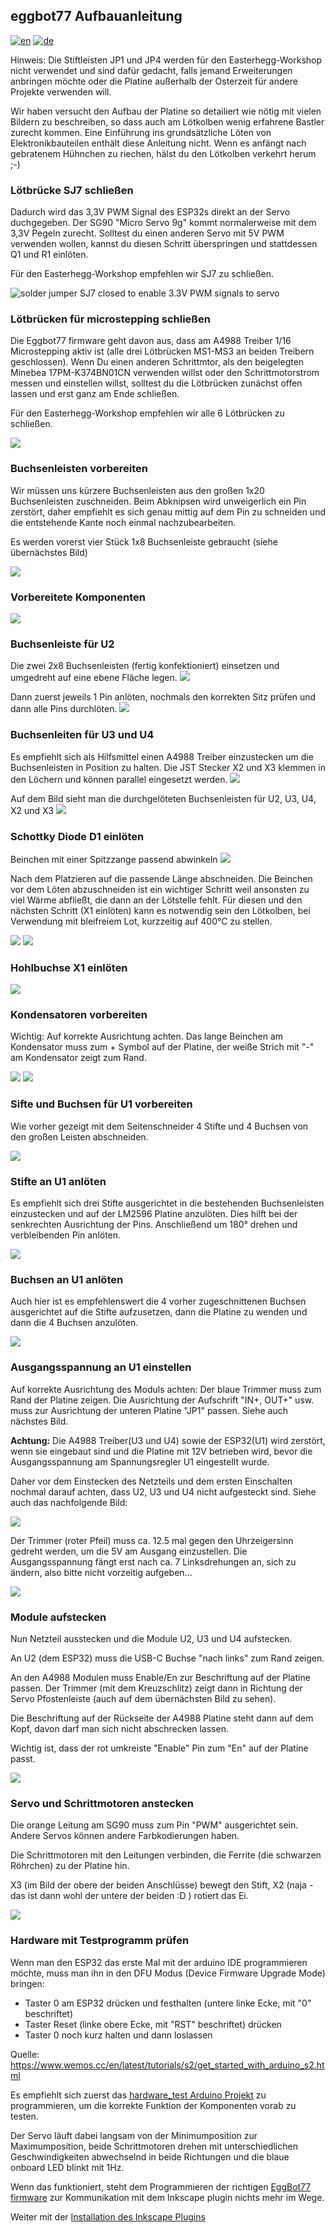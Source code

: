 ## eggbot77 Aufbauanleitung
[![en](https://img.shields.io/badge/lang-en-red.svg)](https://github.com/section77/eggbot77/blob/main/electronics/assembly/README.en.md)
[![de](https://img.shields.io/badge/lang-de-blue.svg)](https://github.com/section77/eggbot77/blob/main/electronics/assembly/README.md)

Hinweis: Die Stiftleisten JP1 und JP4 werden für den Easterhegg-Workshop nicht verwendet und sind dafür gedacht, falls jemand Erweiterungen anbringen möchte oder die Platine außerhalb der Osterzeit für andere Projekte verwenden will.

Wir haben versucht den Aufbau der Platine so detailiert wie nötig mit vielen Bildern zu beschreiben, so dass auch am Lötkolben wenig erfahrene Bastler zurecht kommen. Eine Einführung ins grundsätzliche Löten von Elektronikbauteilen enthält diese Anleitung nicht. Wenn es anfängt nach gebratenem Hühnchen zu riechen, hälst du den Lötkolben verkehrt herum ;-)

### Lötbrücke SJ7 schließen

Dadurch wird das 3,3V PWM Signal des ESP32s direkt an der Servo duchgegeben. Der SG90 "Micro Servo 9g" kommt normalerweise mit dem 3,3V Pegeln zurecht. Solltest du einen anderen Servo mit 5V PWM verwenden wollen, kannst du diesen Schritt überspringen und stattdessen Q1 und R1 einlöten.

Für den Easterhegg-Workshop empfehlen wir SJ7 zu schließen.

![solder jumper SJ7 closed to enable 3.3V PWM signals to servo](01_close_SJ7.jpg)

### Lötbrücken für microstepping schließen

Die Eggbot77 firmware geht davon aus, dass am A4988 Treiber 1/16 Microstepping aktiv ist (alle drei Lötbrücken MS1-MS3 an beiden Treibern geschlossen). Wenn Du einen anderen Schrittmtor, als den beigelegten Minebea 17PM-K374BN01CN verwenden willst oder den Schrittmotorstrom messen und einstellen willst, solltest du die Lötbrücken zunächst offen lassen und erst ganz am Ende schließen.

Für den Easterhegg-Workshop empfehlen wir alle 6 Lötbrücken zu schließen.

![](02_close_MS1_MS2_MS3.jpg)

### Buchsenleisten vorbereiten

Wir müssen uns kürzere Buchsenleisten aus den großen 1x20 Buchsenleisten zuschneiden. Beim Abknipsen wird unweigerlich ein Pin zerstört, daher empfiehlt es sich genau mittig auf dem Pin zu schneiden und die entstehende Kante noch einmal nachzubearbeiten.

Es werden vorerst vier Stück 1x8 Buchsenleiste gebraucht (siehe übernächstes Bild)

![](03_prepare_socket_strips.jpg)

### Vorbereitete Komponenten

![](04_prepared_components.jpg)

### Buchsenleiste für U2

Die zwei 2x8 Buchsenleisten (fertig konfektioniert) einsetzen und umgedreht auf eine ebene Fläche legen.
![](05_U2_place_two_column_socket_strips.jpg)

Dann zuerst jeweils 1 Pin anlöten, nochmals den korrekten Sitz prüfen und dann alle Pins durchlöten.
![](06_U2_solder_two_column_socket_strips.jpg)

### Buchsenleiten für U3 und U4

Es empfiehlt sich als Hilfsmittel einen A4988 Treiber einzustecken um die Buchsenleisten in Position zu halten. Die JST Stecker X2 und X3 klemmen in den Löchern und können parallel eingesetzt werden.
![](07_U3_solder_socket_strips.jpg)

Auf dem Bild sieht man die durchgelöteten Buchsenleisten für U2, U3, U4, X2 und X3
![](08_soldered_socket_rows.jpg)

### Schottky Diode D1 einlöten

Beinchen mit einer Spitzzange passend abwinkeln
![](09_D1_bend_legs_schottky_diode.jpg)

Nach dem Platzieren auf die passende Länge abschneiden. Die Beinchen vor dem Löten abzuschneiden ist ein wichtiger Schritt weil ansonsten zu viel Wärme abfließt, die dann an der Lötstelle fehlt. Für diesen und den nächsten Schritt (X1 einlöten) kann es notwendig sein den Lötkolben, bei Verwendung mit bleifreiem Lot, kurzzeitig auf 400°C zu stellen.

![](10_D1_place_schottky_diode.jpg)
![](11_D1_solder_schottky_diode.jpg)

### Hohlbuchse X1 einlöten
![](12_X1_place_and_solder.jpg)

### Kondensatoren vorbereiten

Wichtig: Auf korrekte Ausrichtung achten. Das lange Beinchen am Kondensator muss zum + Symbol auf der Platine, der weiße Strich mit "-" am Kondensator zeigt zum Rand.

![](13_C1_C2_prepare_capacitors.jpg)
![](14_C1_C2_solder_capacitors.jpg)

### Sifte und Buchsen für U1 vorbereiten

Wie vorher gezeigt mit dem Seitenschneider 4 Stifte und 4 Buchsen von den großen Leisten abschneiden.

![](15_U1_prepared_sockets.jpg)

### Stifte an U1 anlöten

Es empfiehlt sich drei Stifte ausgerichtet in die bestehenden Buchsenleisten einzustecken und auf der LM2596 Platine anzulöten. Dies hilft bei der senkrechten Ausrichtung der Pins. Anschließend um 180° drehen und verbleibenden Pin anlöten.

![](16_U1_solder_pins.jpg)

### Buchsen an U1 anlöten

Auch hier ist es empfehlenswert die 4 vorher zugeschnittenen Buchsen ausgerichtet auf die Stifte aufzusetzen, dann die Platine zu wenden und dann die 4 Buchsen anzulöten.

![](17_U1_place_sockets.jpg)

### Ausgangsspannung an U1 einstellen

Auf korrekte Ausrichtung des Moduls achten: Der blaue Trimmer muss zum Rand der Platine zeigen. Die Ausrichtung der Aufschrift "IN+, OUT+" usw. muss zur Ausrichtung der unteren Platine "JP1" passen. Siehe auch nächstes Bild.

**Achtung:** Die A4988 Treiber(U3 und U4) sowie der ESP32(U1) wird zerstört, wenn sie eingebaut sind und die Platine mit 12V betrieben wird, bevor die Ausgangsspannung am Spannungsregler U1 eingestellt wurde.

Daher vor dem Einstecken des Netzteils und dem ersten Einschalten nochmal darauf achten, dass U2, U3 und U4 nicht aufgesteckt sind. Siehe auch das nachfolgende Bild:

![](18_U1_adjust_output_volatge_A.jpg)

Der Trimmer (roter Pfeil) muss ca. 12.5 mal gegen den Uhrzeigersinn gedreht werden, um die 5V am Ausgang einzustellen. Die Ausgangsspannung fängt erst nach ca. 7 Linksdrehungen an, sich zu ändern, also bitte nicht vorzeitig aufgeben...

![](18_U1_adjust_output_volatge_B.jpg)

### Module aufstecken

Nun Netzteil ausstecken und die Module U2, U3 und U4 aufstecken.

An U2 (dem ESP32) muss die USB-C Buchse "nach links" zum Rand zeigen.

An den A4988 Modulen muss Enable/En zur Beschriftung auf der Platine passen. Der Trimmer (mit dem Kreuzschlitz) zeigt dann in Richtung der Servo Pfostenleiste (auch auf dem übernächsten Bild zu sehen).

Die Beschriftung auf der Rückseite der A4988 Platine steht dann auf dem Kopf, davon darf man sich nicht abschrecken lassen.

Wichtig ist, dass der rot umkreiste "Enable" Pin zum "En" auf der Platine passt.

![](19_A4988_carrier_variants.jpg)

### Servo und Schrittmotoren anstecken

Die orange Leitung am SG90 muss zum Pin "PWM" ausgerichtet sein. Andere Servos können andere Farbkodierungen haben.

Die Schrittmotoren mit den Leitungen verbinden, die Ferrite (die schwarzen Röhrchen) zu der Platine hin.

X3 (im Bild der obere der beiden Anschlüsse) bewegt den Stift, X2 (naja - das ist dann wohl der untere der beiden :D ) rotiert das Ei.

![](20_hardware_test.jpg)

### Hardware mit Testprogramm prüfen

Wenn man den ESP32 das erste Mal mit der arduino IDE programmieren möchte, muss man ihn in den DFU Modus (Device Firmware Upgrade Mode) bringen:
* Taster 0 am ESP32 drücken und festhalten (untere linke Ecke, mit "0" beschriftet)
* Taster Reset (linke obere Ecke, mit "RST" beschriftet) drücken
* Taster 0 noch kurz halten und dann loslassen

Quelle: https://www.wemos.cc/en/latest/tutorials/s2/get_started_with_arduino_s2.html

Es empfiehlt sich zuerst das [hardware_test Arduino Projekt](../../firmware/hardware_test/hardware_test.ino)
zu programmieren, um die korrekte Funktion der Komponenten vorab zu testen.

Der Servo läuft dabei langsam von der Minimumposition zur Maximumposition, beide Schrittmotoren drehen mit unterschiedlichen Geschwindigkeiten abwechselnd in beide Richtungen und die blaue onboard LED blinkt mit 1Hz.

Wenn das funktioniert, steht dem Programmieren der richtigen [EggBot77 firmware](../../firmware/EggBot77/EggBot77.ino) zur Kommunikation mit dem Inkscape plugin nichts mehr im Wege.

Weiter mit der [Installation des Inkscape Plugins](../../inkscape_1.x_extension/README.md)
